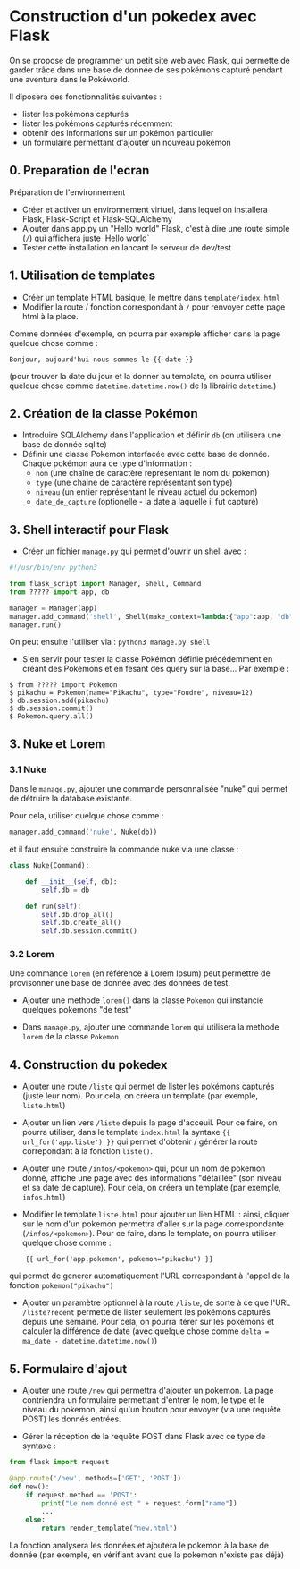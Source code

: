 Construction d'un pokedex avec Flask
======================================

On se propose de programmer un petit site web avec Flask, qui permette de garder
trâce dans une base de donnée de ses pokémons capturé pendant une aventure dans 
le Pokéworld.

Il diposera des fonctionnalités suivantes :

- lister les pokémons capturés
- lister les pokémons capturés récemment
- obtenir des informations sur un pokémon particulier
- un formulaire permettant d'ajouter un nouveau pokémon



## 0. Preparation de l'ecran

Préparation de l'environnement

- Créer et activer un environnement virtuel, dans lequel on installera Flask, Flask-Script et Flask-SQLAlchemy
- Ajouter dans app.py un "Hello world" Flask, c'est à dire une route simple (`/`) qui affichera juste 'Hello world`
- Tester cette installation en lancant le serveur de dev/test 



## 1. Utilisation de templates

- Créer un template HTML basique, le mettre dans `template/index.html`
- Modifier la route / fonction correspondant à `/` pour renvoyer cette page html
  à la place.

Comme données d'exemple, on pourra par exemple afficher dans la page quelque
  chose comme : 

```
Bonjour, aujourd'hui nous sommes le {{ date }}
```

(pour trouver la date du jour et la donner au template, on pourra utiliser
quelque chose comme `datetime.datetime.now()` de la librairie `datetime`.)


## 2. Création de la classe Pokémon

- Introduire SQLAlchemy dans l'application et définir `db` (on utilisera une
  base de donnée sqlite)
- Définir une classe Pokemon interfacée avec cette base de donnée. Chaque
  pokémon aura ce type d'information : 
     - `nom` (une chaîne de caractère représentant le nom du pokemon)
     - `type` (une chaine de caractère représentant son type)
     - `niveau` (un entier représentant le niveau actuel du pokemon)
     - `date_de_capture` (optionelle - la date a laquelle il fut capturé)



## 3. Shell interactif pour Flask

- Créer un fichier `manage.py` qui permet d'ouvrir un shell avec : 

```python
#!/usr/bin/env python3

from flask_script import Manager, Shell, Command
from ????? import app, db

manager = Manager(app)
manager.add_command('shell', Shell(make_context=lambda:{"app":app, "db":db}))
manager.run()
```

On peut ensuite l'utiliser via : `python3 manage.py shell`

- S'en servir pour tester la classe Pokémon définie précédemment en créant des
  Pokemons et en fesant des query sur la base... Par exemple : 

```
$ from ????? import Pokemon
$ pikachu = Pokemon(name="Pikachu", type="Foudre", niveau=12)
$ db.session.add(pikachu)
$ db.session.commit()
$ Pokemon.query.all()
```

## 3. Nuke et Lorem

### 3.1 Nuke

Dans le `manage.py`, ajouter une commande personnalisée "nuke" qui permet de
détruire la database existante.

Pour cela, utiliser quelque chose comme : 

```python
manager.add_command('nuke', Nuke(db))
```

  et il faut ensuite construire la commande nuke via une classe : 

```python
class Nuke(Command):

    def __init__(self, db):
        self.db = db

    def run(self):
        self.db.drop_all()
        self.db.create_all()
        self.db.session.commit()
```

### 3.2 Lorem

Une commande `lorem` (en référence à Lorem Ipsum) peut permettre de provisonner
une base de donnée avec des données de test.

- Ajouter une methode `lorem()` dans la classe `Pokemon` qui instancie quelques
  pokemons "de test"

- Dans `manage.py`, ajouter une commande `lorem` qui utilisera la methode
  `lorem` de la classe `Pokemon`


## 4. Construction du pokedex

- Ajouter une route `/liste` qui permet de lister les pokémons capturés (juste
  leur nom). Pour cela, on créera un template (par exemple, `liste.html`)

- Ajouter un lien vers `/liste` depuis la page d'acceuil. Pour ce faire, on
  pourra utiliser, dans le template `index.html` la syntaxe `{{ url_for('app.liste') }}`
  qui permet d'obtenir / générer la route correpondant à la fonction `liste()`.

- Ajouter une route `/infos/<pokemon>` qui, pour un nom de pokemon donné,
  affiche une page avec des informations "détaillée" (son niveau et sa date de
  capture). Pour cela, on créera un template (par exemple, `infos.html`)

- Modifier le template `liste.html` pour ajouter un lien HTML : ainsi, cliquer
  sur le nom d'un pokemon permettra d'aller sur la page correspondante
  (`/infos/<pokemon>`). Pour ce faire, dans le template, on pourra utiliser
  quelque chose comme :

```
    {{ url_for('app.pokemon', pokemon="pikachu") }}
```

qui permet de generer automatiquement l'URL correspondant à l'appel de la
fonction `pokemon("pikachu")`

- Ajouter un paramètre optionnel à la route `/liste`, de sorte à ce que l'URL
  `/liste?recent` permette de lister seulement les pokémons capturés depuis une
  semaine. Pour cela, on pourra itérer sur les pokémons et calculer la
  différence de date (avec quelque chose comme `delta = ma_date -
  datetime.datetime.now()`)


## 5. Formulaire d'ajout

- Ajouter une route `/new` qui permettra d'ajouter un pokemon. La page
  contriendra un formulaire permettant d'entrer le nom, le type et le niveau du
  pokemon, ainsi qu'un bouton pour envoyer (via une requête POST) les donnés
  entrées.

- Gérer la réception de la requête POST dans Flask avec ce type de syntaxe : 

```python
from flask import request

@app.route('/new', methods=['GET', 'POST'])
def new():
    if request.method == 'POST':
        print("Le nom donné est " + request.form["name"])
        ...
    else:
        return render_template("new.html")
```

La fonction analysera les données et ajoutera le pokemon à la base de donnée
(par exemple, en vérifiant avant que la pokemon n'existe pas déjà)



